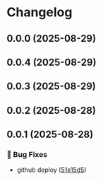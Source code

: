 # Changelog

## 0.0.0 (2025-08-29)

## 0.0.4 (2025-08-29)

## 0.0.3 (2025-08-29)

## 0.0.2 (2025-08-28)

## 0.0.1 (2025-08-28)

### 🐛 Bug Fixes

* github deploy ([51e15d5](https://github.com/oondemand/cst-rsa/commit/51e15d50fa2b99f89b3e19057a1282313f3ef656))

